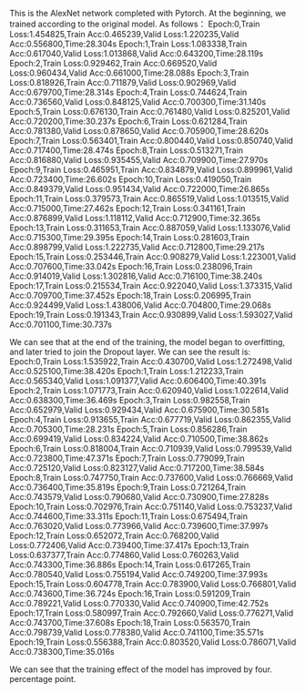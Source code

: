 This is the AlexNet network completed with Pytorch. 
At the beginning, we trained according to the original model.
As follows：
Epoch:0,Train Loss:1.454825,Train Acc:0.465239,Valid Loss:1.220235,Valid Acc:0.556800,Time:28.304s
Epoch:1,Train Loss:1.083338,Train Acc:0.617040,Valid Loss:1.013868,Valid Acc:0.643200,Time:28.119s
Epoch:2,Train Loss:0.929462,Train Acc:0.669520,Valid Loss:0.960434,Valid Acc:0.661000,Time:28.088s
Epoch:3,Train Loss:0.818926,Train Acc:0.711879,Valid Loss:0.902969,Valid Acc:0.679700,Time:28.314s
Epoch:4,Train Loss:0.744624,Train Acc:0.736560,Valid Loss:0.848125,Valid Acc:0.700300,Time:31.140s
Epoch:5,Train Loss:0.676130,Train Acc:0.761480,Valid Loss:0.825201,Valid Acc:0.720200,Time:30.237s
Epoch:6,Train Loss:0.621284,Train Acc:0.781380,Valid Loss:0.878650,Valid Acc:0.705900,Time:28.620s
Epoch:7,Train Loss:0.563401,Train Acc:0.800440,Valid Loss:0.850740,Valid Acc:0.717400,Time:28.474s
Epoch:8,Train Loss:0.513271,Train Acc:0.816880,Valid Loss:0.935455,Valid Acc:0.709900,Time:27.970s
Epoch:9,Train Loss:0.465951,Train Acc:0.834879,Valid Loss:0.899961,Valid Acc:0.723400,Time:26.602s
Epoch:10,Train Loss:0.419050,Train Acc:0.849379,Valid Loss:0.951434,Valid Acc:0.722000,Time:26.865s
Epoch:11,Train Loss:0.379573,Train Acc:0.865519,Valid Loss:1.013515,Valid Acc:0.715000,Time:27.462s
Epoch:12,Train Loss:0.341161,Train Acc:0.876899,Valid Loss:1.118112,Valid Acc:0.712900,Time:32.365s
Epoch:13,Train Loss:0.311653,Train Acc:0.887059,Valid Loss:1.133076,Valid Acc:0.715300,Time:29.395s
Epoch:14,Train Loss:0.281603,Train Acc:0.898799,Valid Loss:1.222735,Valid Acc:0.712800,Time:29.217s
Epoch:15,Train Loss:0.253446,Train Acc:0.908279,Valid Loss:1.223001,Valid Acc:0.707600,Time:33.042s
Epoch:16,Train Loss:0.238096,Train Acc:0.914019,Valid Loss:1.302816,Valid Acc:0.716100,Time:38.240s
Epoch:17,Train Loss:0.215534,Train Acc:0.922040,Valid Loss:1.373315,Valid Acc:0.709700,Time:37.452s
Epoch:18,Train Loss:0.206995,Train Acc:0.924499,Valid Loss:1.438006,Valid Acc:0.704800,Time:29.068s
Epoch:19,Train Loss:0.191343,Train Acc:0.930899,Valid Loss:1.593027,Valid Acc:0.701100,Time:30.737s

We can see that at the end of the training, the model began to overfitting, and later tried to join the Dropout layer.
We can see the result is:
Epoch:0,Train Loss:1.535922,Train Acc:0.430700,Valid Loss:1.272498,Valid Acc:0.525100,Time:38.420s
Epoch:1,Train Loss:1.212233,Train Acc:0.565340,Valid Loss:1.091377,Valid Acc:0.606400,Time:40.391s
Epoch:2,Train Loss:1.071773,Train Acc:0.620940,Valid Loss:1.022614,Valid Acc:0.638300,Time:36.469s
Epoch:3,Train Loss:0.982558,Train Acc:0.652979,Valid Loss:0.929434,Valid Acc:0.675900,Time:30.581s
Epoch:4,Train Loss:0.913655,Train Acc:0.677719,Valid Loss:0.862355,Valid Acc:0.705300,Time:28.231s
Epoch:5,Train Loss:0.856286,Train Acc:0.699419,Valid Loss:0.834224,Valid Acc:0.710500,Time:38.862s
Epoch:6,Train Loss:0.818004,Train Acc:0.710939,Valid Loss:0.799539,Valid Acc:0.723800,Time:47.371s
Epoch:7,Train Loss:0.779099,Train Acc:0.725120,Valid Loss:0.823127,Valid Acc:0.717200,Time:38.584s
Epoch:8,Train Loss:0.747750,Train Acc:0.737600,Valid Loss:0.766669,Valid Acc:0.736400,Time:35.819s
Epoch:9,Train Loss:0.721264,Train Acc:0.743579,Valid Loss:0.790680,Valid Acc:0.730900,Time:27.828s
Epoch:10,Train Loss:0.702976,Train Acc:0.751140,Valid Loss:0.753237,Valid Acc:0.744600,Time:33.311s
Epoch:11,Train Loss:0.675494,Train Acc:0.763020,Valid Loss:0.773966,Valid Acc:0.739600,Time:37.997s
Epoch:12,Train Loss:0.652072,Train Acc:0.768200,Valid Loss:0.772406,Valid Acc:0.739400,Time:37.417s
Epoch:13,Train Loss:0.637377,Train Acc:0.774860,Valid Loss:0.760263,Valid Acc:0.743300,Time:36.886s
Epoch:14,Train Loss:0.617265,Train Acc:0.780540,Valid Loss:0.755194,Valid Acc:0.749200,Time:37.993s
Epoch:15,Train Loss:0.604778,Train Acc:0.783900,Valid Loss:0.766801,Valid Acc:0.743600,Time:36.724s
Epoch:16,Train Loss:0.591209,Train Acc:0.789221,Valid Loss:0.770330,Valid Acc:0.740900,Time:42.752s
Epoch:17,Train Loss:0.580997,Train Acc:0.792660,Valid Loss:0.776271,Valid Acc:0.743700,Time:37.608s
Epoch:18,Train Loss:0.563570,Train Acc:0.798739,Valid Loss:0.778380,Valid Acc:0.741100,Time:35.571s
Epoch:19,Train Loss:0.556388,Train Acc:0.803520,Valid Loss:0.786071,Valid Acc:0.738300,Time:35.016s


We can see that the training effect of the model has improved by four. percentage point.
